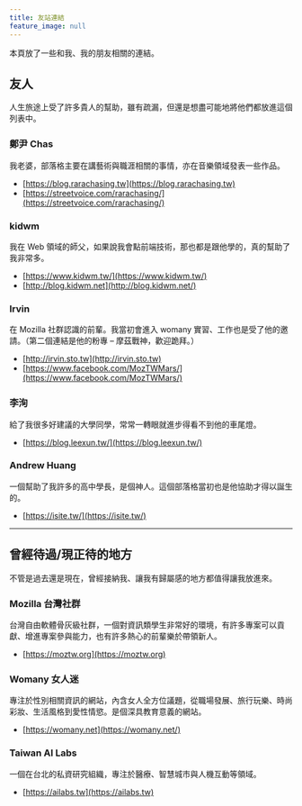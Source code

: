 ```yaml
---
title: 友站連結
feature_image: null
---
```

本頁放了一些和我、我的朋友相關的連結。

## 友人

人生旅途上受了許多貴人的幫助，雖有疏漏，但還是想盡可能地將他們都放進這個列表中。

### 鄭尹 Chas

我老婆，部落格主要在講藝術與職涯相關的事情，亦在音樂領域發表一些作品。

* [https://blog.rarachasing.tw](https://blog.rarachasing.tw)
* [https://streetvoice.com/rarachasing/](https://streetvoice.com/rarachasing/)

### kidwm

我在 Web 領域的師父，如果說我會點前端技術，那也都是跟他學的，真的幫助了我非常多。

* [https://www.kidwm.tw/](https://www.kidwm.tw/)
* [http://blog.kidwm.net](http://blog.kidwm.net/)

### Irvin

在 Mozilla 社群認識的前輩。我當初會進入 womany 實習、工作也是受了他的邀請。（第二個連結是他的粉專 – 摩茲戰神，歡迎跪拜。）

* [http://irvin.sto.tw](http://irvin.sto.tw)
* [https://www.facebook.com/MozTWMars/](https://www.facebook.com/MozTWMars/)

### 李洵

給了我很多好建議的大學同學，常常一轉眼就進步得看不到他的車尾燈。

* [https://blog.leexun.tw/](https://blog.leexun.tw/)

### Andrew Huang

一個幫助了我許多的高中學長，是個神人。這個部落格當初也是他協助才得以誕生的。

* [https://isite.tw/](https://isite.tw/)

---

## 曾經待過/現正待的地方

不管是過去還是現在，曾經接納我、讓我有歸屬感的地方都值得讓我放進來。

### Mozilla 台灣社群

台灣自由軟體骨灰級社群，一個對資訊類學生非常好的環境，有許多專案可以貢獻、增進專案參與能力，也有許多熱心的前輩樂於帶領新人。

* [https://moztw.org](https://moztw.org)

### Womany 女人迷

專注於性別相關資訊的網站，內含女人全方位議題，從職場發展、旅行玩樂、時尚彩妝、生活風格到愛性情慾。是個深具教育意義的網站。

* [https://womany.net](https://womany.net/)


### Taiwan AI Labs

一個在台北的私資研究組織，專注於醫療、智慧城市與人機互動等領域。

* [https://ailabs.tw](https://ailabs.tw)
